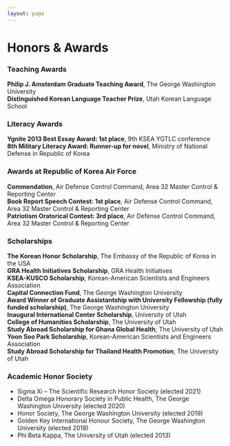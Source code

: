 ```yaml
---
layout: page
---
```


# Honors & Awards

### Teaching Awards
__Philip J. Amsterdam Graduate Teaching Award__, The George Washington University  
__Distinguished Korean Language Teacher Prize__, Utah Korean Language School  

### Literacy Awards
__Ygnite 2013 Best Essay Award: 1st place__, 9th KSEA YGTLC conference   
__8th Military Literacy Award: Runner-up for novel__, Ministry of National Defense in Republic of Korea  

### Awards at Republic of Korea Air Force
__Commendation__, Air Defense Control Command, Area 32 Master Control & Reporting Center   
__Book Report Speech Contest: 1st place__, Air Defense Control Command, Area 32 Master Control & Reporting Center   
__Patriotism Oratorical Contest: 3rd place__, Air Defense Control Command, Area 32 Master Control & Reporting Center

### Scholarships
__The Korean Honor Scholarship__, The Embassy of the Republic of Korea in the USA   
__GRA Health Initiatives Scholarship__, GRA Health Initiatives   
__KSEA-KUSCO Scholarship__, Korean-American Scientists and Engineers Association   
__Capital Connection Fund__, The George Washington University   
__Award Winner of Graduate Assistantship with University Fellowship (fully funded scholarship)__, The George Washington University   
__Inaugural International Center Scholarship__, University of Utah   
__College of Humanities Scholarship__, The University of Utah    
__Study Abroad Scholarship for Ghana Global Health__, The University of Utah   
__Yoon Soo Park Scholarship__, Korean-American Scientists and Engineers Association   
__Study Abroad Scholarship for Thailand Health Promotion__, The University of Utah     

### Academic Honor Society
* Sigma Xi – The Scientific Research Honor Society (elected 2021)
*	Delta Omega Honorary Society in Public Health, The George Washington University (elected 2020)   
* Honor Society, The George Washington University (elected 2019)   
* Golden Key International Honour Society, The George Washington University (elected 2018)   
* Phi Beta Kappa, The University of Utah (elected 2013)
